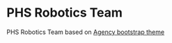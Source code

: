 PHS Robotics Team
====================

PHS Robotics Team based on [Agency bootstrap theme ](https://startbootstrap.com/template-overviews/agency/)
